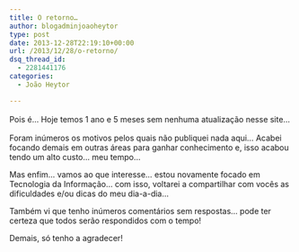```yaml
---
title: O retorno…
author: blogadminjoaoheytor
type: post
date: 2013-12-28T22:19:10+00:00
url: /2013/12/28/o-retorno/
dsq_thread_id:
  - 2281441176
categories:
  - João Heytor

---
```

<span style="line-height: 1.5em">Pois é&#8230; Hoje temos 1 ano e 5 meses sem nenhuma atualização nesse site&#8230;</span>

Foram inúmeros os motivos pelos quais não publiquei nada aqui&#8230; Acabei focando demais em outras áreas para ganhar conhecimento e, isso acabou tendo um alto custo&#8230; meu tempo&#8230;

Mas enfim&#8230; vamos ao que interesse&#8230; estou novamente focado em Tecnologia da Informação&#8230; com isso, voltarei a compartilhar com vocês as dificuldades e/ou dicas do meu dia-a-dia&#8230;

Também vi que tenho inúmeros comentários sem respostas&#8230; pode ter certeza que todos serão respondidos com o tempo!

Demais, só tenho a agradecer!